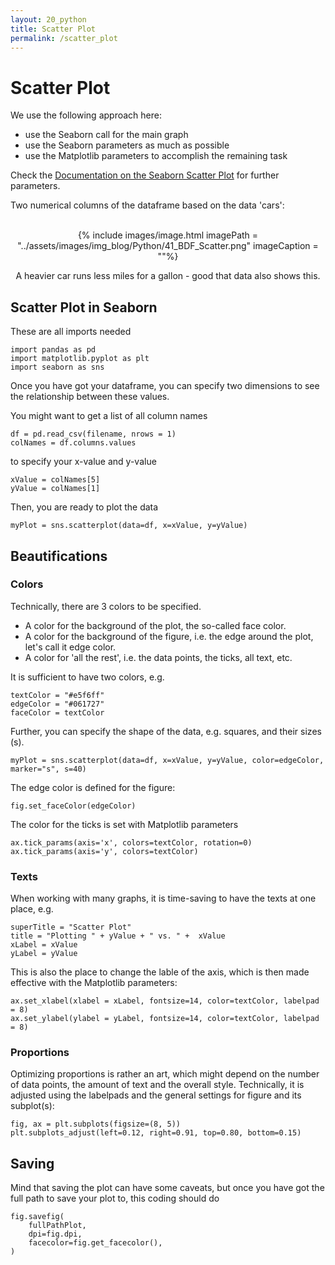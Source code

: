 ```yaml
---
layout: 20_python
title: Scatter Plot
permalink: /scatter_plot
---
```


# Scatter Plot

We use the following approach here:
- use the Seaborn call for the main graph
- use the Seaborn parameters as much as possible
- use the Matplotlib parameters to accomplish the remaining task

Check the [Documentation on the Seaborn Scatter Plot](https://seaborn.pydata.org/generated/seaborn.scatterplot.html) for further parameters.


Two numerical columns of the dataframe based on the data 'cars':
<br><br>
<center>

{% include images/image.html imagePath = "../assets/images/img_blog/Python/41_BDF_Scatter.png" imageCaption =  ""%}

A heavier car runs less miles for a gallon - good that data also shows this.

</center>

## Scatter Plot in Seaborn

These are all imports needed
>
    import pandas as pd
    import matplotlib.pyplot as plt
    import seaborn as sns


Once you have got your dataframe, you can specify two dimensions to see the relationship between these values.

You might want to get a list of all column names

>
    df = pd.read_csv(filename, nrows = 1)
    colNames = df.columns.values

to specify your x-value and y-value

>
    xValue = colNames[5]
    yValue = colNames[1]

Then, you are ready to plot the data

>
    myPlot = sns.scatterplot(data=df, x=xValue, y=yValue)
    
## Beautifications

### Colors

Technically, there are 3 colors to be specified. 

- A color for the background of the plot, the so-called face color.
- A color for the background of the figure, i.e. the edge around the plot, let's call it edge color.
- A color for 'all the rest', i.e. the data points, the ticks, all text, etc.

It is sufficient to have two colors, e.g. 

>
    textColor = "#e5f6ff"
    edgeColor = "#061727"
    faceColor = textColor

Further, you can specify the shape of the data, e.g. squares, and their sizes (s).

>
    myPlot = sns.scatterplot(data=df, x=xValue, y=yValue, color=edgeColor, marker="s", s=40)


The edge color is defined for the figure:

>
    fig.set_faceColor(edgeColor)    

The color for the ticks is set with Matplotlib parameters
>
    ax.tick_params(axis='x', colors=textColor, rotation=0)
    ax.tick_params(axis='y', colors=textColor)    

### Texts

When working with many graphs, it is time-saving to have the texts at one place, e.g. 

>
    superTitle = "Scatter Plot"
    title = "Plotting " + yValue + " vs. " +  xValue
    xLabel = xValue
    yLabel = yValue

This is also the place to change the lable of the axis, which is then made effective with the Matplotlib parameters:

>
    ax.set_xlabel(xlabel = xLabel, fontsize=14, color=textColor, labelpad = 8)
    ax.set_ylabel(ylabel = yLabel, fontsize=14, color=textColor, labelpad = 8)    


### Proportions 

Optimizing proportions is rather an art, which might depend on the number of data points, the amount of text and the overall style. Technically, it is adjusted using the labelpads and the general settings for figure and its subplot(s):

>
    fig, ax = plt.subplots(figsize=(8, 5))
    plt.subplots_adjust(left=0.12, right=0.91, top=0.80, bottom=0.15)



## Saving

Mind that saving the plot can have some caveats, but once you have got the full path to save your plot to, this coding should do

>
    fig.savefig(
        fullPathPlot,
        dpi=fig.dpi,
        facecolor=fig.get_facecolor(),
    )